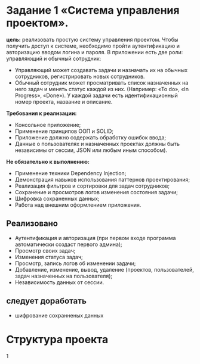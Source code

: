 # Задание 1 «Система управления проектом».
**цель:** реализовать простую систему управления проектом. Чтобы получить доступ к системе, необходимо пройти аутентификацию и авторизацию вводом логина и пароля.
В приложении есть две роли: управляющий и обычный сотрудник:
-	Управляющий может создавать задачи и назначать их на обычных сотрудников, регистрировать новых сотрудников.
-	Обычный сотрудник может просматривать список назначенных на него задач и менять статус каждой из них. (Например: «To do», «In Progress», «Done»).
У каждой задачи есть идентификационный номер проекта, название и описание. 

**Требования к реализации:**
- Консольное приложение;
- Применение принципов ООП и SOLID;
- Приложение должно содержать обработку ошибок ввода;
- Данные о пользователях и назначенных проектах должны быть независимы от сессии, JSON или любым иным способом).

**Не обязательно к выполнению:**
- Применение техники Dependency Injection;
- Демонстрация навыков использования паттернов проектирования;
- Реализация фильтров и сортировки для задач сотрудников;
- Сохранение и просмотров логов изменения состояния задачи;
- Шифровка сохраненных данных;
- Работа над внешним оформлением приложения.

## Реализовано
- Аутентификация и авторизация (при первом входе программа автоматически создаст первого админа);
- Просмотр своих задач;
- Изменения статуса задач;
- Просмотр, запись логов об изменении задачи;
- Добавление, изменение, вывод, удаление (проектов, пользователей, задач назначенных на пользователя);
- Независимость данных от сессии.

## следует доработать
- шифрование сохранненых данных

# Структура проекта
1
